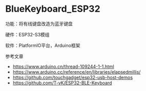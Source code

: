 # BlueKeyboard_ESP32

功能：将有线键盘改造为蓝牙键盘

硬件：ESP32-S3模组

软件：PlatformIO平台，Arduino框架

参考文章
- https://www.arduino.cn/thread-109244-1-1.html
- https://www.arduino.cc/reference/en/libraries/elapsedmillis/
- https://github.com/touchgadget/esp32-usb-host-demos
- https://github.com/T-vK/ESP32-BLE-Keyboard
